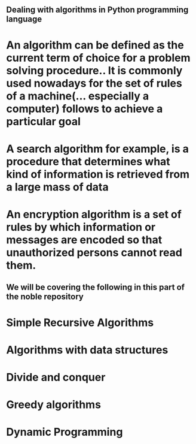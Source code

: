 ## Dealing with algorithms in Python programming language

# An algorithm can be defined as the current term of choice for a problem solving procedure.. It is commonly used nowadays for the set of rules of a machine(... especially a computer) follows to achieve a particular goal

# A search algorithm for example, is a procedure that determines what kind of information is retrieved from a large mass of data

# An encryption algorithm is a set of rules by which information or messages are encoded so that unauthorized persons cannot read them.

## We will be covering the following in this part of the noble repository

# Simple Recursive Algorithms
# Algorithms with data structures
# Divide and conquer
# Greedy algorithms
# Dynamic Programming